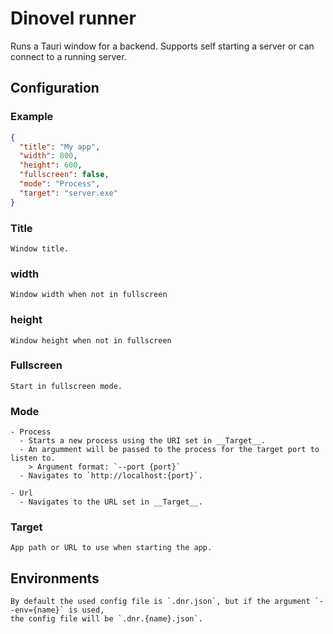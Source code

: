 # Dinovel runner

Runs a Tauri window for a backend. Supports self starting a server or can connect to a running server.

## Configuration

### Example

```JSON
{
  "title": "My app",
  "width": 800,
  "height": 600,
  "fullscreen": false,
  "mode": "Process",
  "target": "server.exe"
}
```

### Title

    Window title.

### width

    Window width when not in fullscreen

### height

    Window height when not in fullscreen

### Fullscreen

    Start in fullscreen mode.

### Mode

    - Process
      - Starts a new process using the URI set in __Target__.
      - An argumment will be passed to the process for the target port to listen to.
        > Argument format: `--port {port}`
      - Navigates to `http://localhost:{port}`.

    - Url
      - Navigates to the URL set in __Target__.

### Target

    App path or URL to use when starting the app.

## Environments

    By default the used config file is `.dnr.json`, but if the argument `--env={name}` is used, 
    the config file will be `.dnr.{name}.json`.
